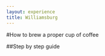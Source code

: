 ```yaml
---
layout: experience
title: Williamsburg
---
```


#How to brew a proper cup of coffee

##Step by step guide